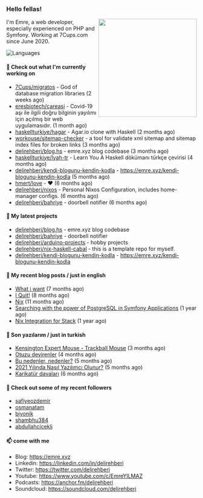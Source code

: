 <h3>Hello fellas!</h3>
 

<img align="right" src="https://media.giphy.com/media/ZE6HYckyroMWwSp11C/giphy-downsized.gif" width="260">

I'm Emre, a web developer, especially experienced on PHP and Symfony. Working at 7Cups.com since June 2020. 

![Languages](https://github-readme-stats.vercel.app/api/top-langs/?username=delirehberi&layout=compact)

#### 👷 Check out what I'm currently working on

- [7Cups/migratos](https://github.com/7Cups/migratos) - God of database migration libraries (2 weeks ago)
- [eresbiotech/careasi](https://github.com/eresbiotech/careasi) - Covid-19 aşı ile ilgili doğru bilginin yayılımı için açılmış bir web uygulamasıdır. (1 month ago)
- [haskellturkiye/hagar](https://github.com/haskellturkiye/hagar) - Agar.io clone with Haskell (2 months ago)
- [workouse/sitemap-checker](https://github.com/workouse/sitemap-checker) - a tool for validate xml sitemap and sitemap index files for broken links (3 months ago)
- [delirehberi/blog.hs](https://github.com/delirehberi/blog.hs) - emre.xyz blog codebase  (3 months ago)
- [haskellturkiye/lyah-tr](https://github.com/haskellturkiye/lyah-tr) - Learn You A Haskell dökümanı türkçe çevirisi (4 months ago)
- [delirehberi/kendi-blogunu-kendin-kodla](https://github.com/delirehberi/kendi-blogunu-kendin-kodla) - https://emre.xyz/kendi-blogunu-kendin-kodla (5 months ago)
- [hmert/love](https://github.com/hmert/love) - :heart: (6 months ago)
- [delirehberi/nixos](https://github.com/delirehberi/nixos) - Personal Nixos Configuration, includes home-manager configs. (6 months ago)
- [delirehberi/bahriye](https://github.com/delirehberi/bahriye) - doorbell notifier (6 months ago)

#### 🌱 My latest projects

- [delirehberi/blog.hs](https://github.com/delirehberi/blog.hs) - emre.xyz blog codebase 
- [delirehberi/bahriye](https://github.com/delirehberi/bahriye) - doorbell notifier
- [delirehberi/arduino-projects](https://github.com/delirehberi/arduino-projects) - hobby projects
- [delirehberi/nix-haskell-cabal](https://github.com/delirehberi/nix-haskell-cabal) - this is a template repo for myself.
- [delirehberi/kendi-blogunu-kendin-kodla](https://github.com/delirehberi/kendi-blogunu-kendin-kodla) - https://emre.xyz/kendi-blogunu-kendin-kodla

#### 📜 My recent blog posts / just in english

- [What i want](https://emre.xyz/what-i-want) (7 months ago)
- [I Quit!](https://emre.xyz/i-quit) (8 months ago)
- [Nix](https://emre.xyz/nix) (11 months ago)
- [Searching with the power of PostgreSQL in Symfony Applications](https://emre.xyz/searching-with-the-power-of-postgresql-in-symfony-applications) (1 year ago)
- [Nix Integration for Stack](https://emre.xyz/nix-integration-for-stack) (1 year ago)

#### 📜 Son yazılarım / just in turkish

- [Kensington Expert Mouse - Trackball Mouse](https://emre.xyz/kensington-expert-mouse-trackball-mouse) (3 months ago)
- [Otuzu devirenler](https://emre.xyz/otuzu-devirenler) (4 months ago)
- [Bu nedenler, nedenler?](https://emre.xyz/bu-nedenler-nedenler) (5 months ago)
- [2021 Yılında Nasıl Yazılımcı Olunur?](https://emre.xyz/2021-yilinda-nasil-yazilimci-olunur) (5 months ago)
- [Karikatür davaları](https://emre.xyz/karikatur-davalari) (6 months ago)

#### 👯 Check out some of my recent followers

- [safiyeozdemir](https://github.com/safiyeozdemir)
- [osmanatam](https://github.com/osmanatam)
- [biyonik](https://github.com/biyonik)
- [shambhu384](https://github.com/shambhu384)
- [abdullahcicekli](https://github.com/abdullahcicekli)

#### 📫 come with me

- Blog: https://emre.xyz
- Linkedin: https://linkedin.com/in/delirehberi
- Twitter: https://twitter.com/delirehberi
- Youtube: https://www.youtube.com/c/EmreYILMAZ
- Podcasts: https://anchor.fm/delirehberi
- Soundcloud: https://soundcloud.com/delirehberi


